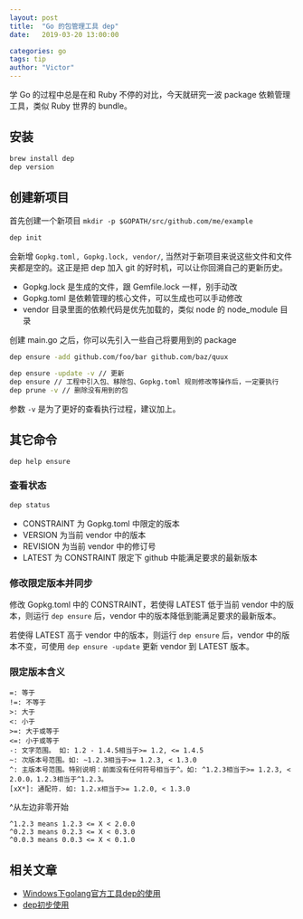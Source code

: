 ```yaml
---
layout: post
title:  "Go 的包管理工具 dep"
date:   2019-03-20 13:00:00

categories: go
tags: tip
author: "Victor"
---
```


学 Go 的过程中总是在和 Ruby 不停的对比，今天就研究一波 package 依赖管理工具，类似 Ruby 世界的 bundle。

## 安装

```bash
brew install dep
dep version
```

## 创建新项目

首先创建一个新项目 `mkdir -p $GOPATH/src/github.com/me/example`

```bash
dep init
```

会新增 `Gopkg.toml, Gopkg.lock, vendor/`, 当然对于新项目来说这些文件和文件夹都是空的。这正是把 dep 加入 git 的好时机，可以让你回溯自己的更新历史。

* Gopkg.lock 是生成的文件，跟 Gemfile.lock 一样，别手动改
* Gopkg.toml 是依赖管理的核心文件，可以生成也可以手动修改
* vendor 目录里面的依赖代码是优先加载的，类似 node 的 node_module 目录

创建 main.go 之后，你可以先引入一些自己将要用到的 package

```bash
dep ensure -add github.com/foo/bar github.com/baz/quux
```

```bash
dep ensure -update -v // 更新
dep ensure // 工程中引入包、移除包、Gopkg.toml 规则修改等操作后，一定要执行
dep prune -v // 删除没有用到的包
```

参数 `-v` 是为了更好的查看执行过程，建议加上。

## 其它命令

```
dep help ensure
```

### 查看状态

```bash
dep status
```

* CONSTRAINT 为 Gopkg.toml 中限定的版本
* VERSION 为当前 vendor 中的版本
* REVISION 为当前 vendor 中的修订号
* LATEST 为 CONSTRAINT 限定下 github 中能满足要求的最新版本

### 修改限定版本并同步

修改 Gopkg.toml 中的 CONSTRAINT，若使得 LATEST 低于当前 vendor 中的版本，则运行 `dep ensure` 后，vendor 中的版本降低到能满足要求的最新版本。

若使得 LATEST 高于 vendor 中的版本，则运行 `dep ensure` 后，vendor 中的版本不变，可使用 `dep ensure -update` 更新 vendor 到 LATEST 版本。

### 限定版本含义

```
=: 等于
!=: 不等于
>: 大于
<: 小于
>=: 大于或等于
<=: 小于或等于
-: 文字范围。 如: 1.2 - 1.4.5相当于>= 1.2, <= 1.4.5
~: 次版本号范围。如: ~1.2.3相当于>= 1.2.3, < 1.3.0
^: 主版本号范围。特别说明：前面没有任何符号相当于^。如: ^1.2.3相当于>= 1.2.3, < 2.0.0，1.2.3相当于^1.2.3。
[xX*]: 通配符. 如: 1.2.x相当于>= 1.2.0, < 1.3.0
```

^从左边非零开始

```
^1.2.3 means 1.2.3 <= X < 2.0.0
^0.2.3 means 0.2.3 <= X < 0.3.0
^0.0.3 means 0.0.3 <= X < 0.1.0
```

## 相关文章

* [Windows下golang官方工具dep的使用](https://www.jianshu.com/p/e3c9f9039542)
* [dep初步使用](https://gocn.vip/article/631)
